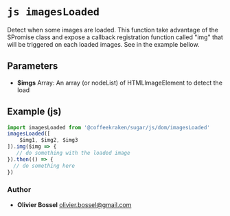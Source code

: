 


<!-- @namespace    sugar.js.dom -->
<!-- @name    imagesLoaded -->

# ```js imagesLoaded ```


Detect when some images are loaded. This function take advantage of the SPromise class
and expose a callback registration function called "img" that will be triggered on each loaded images. See in the example bellow.

## Parameters

- **$imgs**  Array<HTMLImageElement>: An array (or nodeList) of HTMLImageElement to detect the load



## Example (js)

```js
import imagesLoaded from '@coffeekraken/sugar/js/dom/imagesLoaded'
imagesLoaded([
	$img1, $img2, $img3
]).img($img => {
   // do something with the loaded image
}).then(() => {
  // do something here
})
```


### Author
- **Olivier Bossel** <a href="mailto:olivier.bossel@gmail.com">olivier.bossel@gmail.com</a> 



